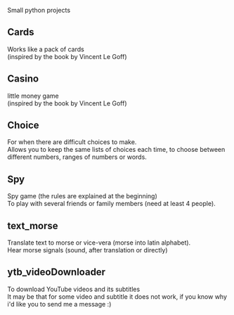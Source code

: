 Small python projects

## Cards
Works like a pack of cards <br>
(inspired by the book by Vincent Le Goff)

## Casino
little money game <br>
(inspired by the book by Vincent Le Goff)

## Choice
For when there are difficult choices to make. <br>
Allows you to keep the same lists of choices each time, to choose between different numbers, ranges of numbers or words.

## Spy
Spy game (the rules are explained at the beginning) <br>
To play with several friends or family members (need at least 4 people).

## text_morse
Translate text to morse or vice-vera (morse into latin alphabet). <br>
Hear morse signals (sound, after translation or directly)

## ytb_videoDownloader
To download YouTube videos and its subtitles <br>
It may be that for some video and subtitle it does not work, if you know why i'd like you to send me a message :)
